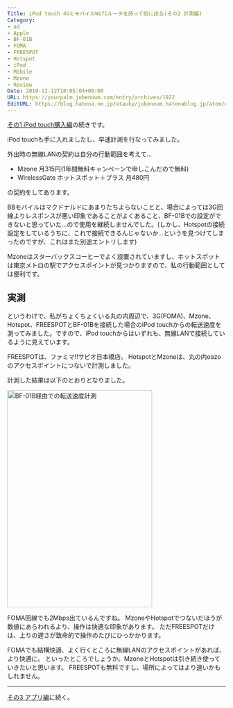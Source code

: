 ```yaml
---
Title: iPod touch 4GとモバイルWifiルータを持って街に出る(その2 計測編)
Category:
- ad
- Apple
- BF-01B
- FOMA
- FREESPOT
- Hotspot
- iPod
- Mobile
- Mzone
- Review
Date: 2010-12-12T10:05:04+09:00
URL: https://yourpalm.jubenoum.com/entry/archives/1922
EditURL: https://blog.hatena.ne.jp/atauky/jubenoum.hatenablog.jp/atom/entry/6653458415120888380
---
```


<a href="http://yourpalm.jubenoum.com/2010/12/ipod-touch-4g%e3%81%a8%e3%83%a2%e3%83%90%e3%82%a4%e3%83%abwifi%e3%83%ab%e3%83%bc%e3%82%bf%e3%82%92%e6%8c%81%e3%81%a3%e3%81%a6%e8%a1%97%e3%81%ab%e5%87%ba%e3%82%8b%e3%81%9d%e3%81%ae1-ipod-touch/" title="iPod touch 4GとモバイルWifiルータを持って街に出る(その1 iPod touch購入編) | 君のてのひらから">その1 iPod touch購入編</a>の続きです。

iPod touchも手に入れましたし、早速計測を行なってみました。

外出時の無線LANの契約は自分の行動範囲を考えて…
<ul>
  <li>Mzone 月315円(1年間無料キャンペーンで申しこんだので無料)</li>
  <li>WirelessGate ホットスポット＋プラス 月480円</li>
</ul>
の契約をしてあります。

BBモバイルはマクドナルドにあまりたちよらないことと、場合によっては3G回線よりレスポンスが悪い印象であることがよくあること、BF-01Bでの設定ができないと思っていた…ので使用を継続しませんでした。(しかし、Hotspotの接続設定をしているうちに、これで接続できるんじゃないか…というを見つけてしまったのですが、これはまた別途エントリします)

Mzoneはスターバックスコーヒーでよく設置されていますし、ホットスポットは東京メトロの駅でアクセスポイントが見つかりますので、私の行動範囲としては便利です。
<!--more-->


<h2>実測</h2>

というわけで、私がちょくちょくいる丸の内周辺で、3G(FOMA)、Mzone、Hotspot、FREESPOTとBF-01Bを接続した場合のiPod touchからの転送速度を測ってみました。ですので、iPod touchからはいずれも、無線LANで接続しているように見えています。

FREESPOTは、ファミマ!!サピオ日本橋店。
HotspotとMzoneは、丸の内oazoのアクセスポイントにつないで計測しました。

計測した結果は以下のとおりとなりました。

<!-- [flickr id="5249833963" thumbnail="medium"] -->
<a class='flickr2tag-img' href='http://www.flickr.com/photo.gne?id=5249833963' title='BF-01B経由での転送速度計測'><img width='334px' height='500px' src='http://farm6.static.flickr.com/5130/5249833963_03bc0b9f1e.jpg' alt='BF-01B経由での転送速度計測'></a>


FOMA回線でも2Mbps出ているんですね。
MzoneやHotspotでつないだほうが数値にあらわれるより、操作は快適な印象があります。
ただFREESPOTだけは、上りの遅さが致命的で操作のたびにひっかかります。

FOMAでも結構快適、よく行くところに無線LANのアクセスポイントがあれば、より快適に。
といったところでしょうか。MzoneとHotspotは引き続き使っていきたいと思います。
FREESPOTも無料ですし、場所によってはより速いかもしれません。

<hr />

<a href="http://yourpalm.jubenoum.com/2010/12/ipod-touch-4g%e3%81%a8%e3%83%a2%e3%83%90%e3%82%a4%e3%83%abwifi%e3%83%ab%e3%83%bc%e3%82%bf%e3%82%92%e6%8c%81%e3%81%a3%e3%81%a6%e8%a1%97%e3%81%ab%e5%87%ba%e3%82%8b%e3%81%9d%e3%81%ae3-%e3%82%a2%e3%83%97/" title="iPod touch 4GとモバイルWifiルータを持って街に出る(その3 アプリ編) | 君のてのひらから">その3 アプリ編</a>に続く。
